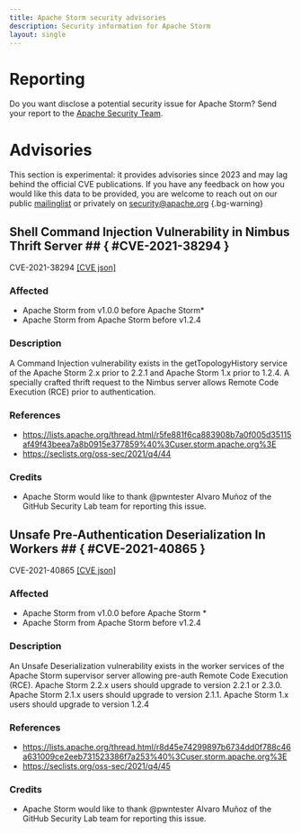 ```yaml
---
title: Apache Storm security advisories
description: Security information for Apache Storm
layout: single
---
```


# Reporting

Do you want disclose a potential security issue for Apache Storm? Send your report to the [Apache Security Team](mailto:security@apache.org).

# Advisories

This section is experimental: it provides advisories since 2023 and may lag behind the official CVE publications. If you have any feedback on how you would like this data to be provided, you are welcome to reach out on our public [mailinglist](/mailinglist) or privately on [security@apache.org](mailto:security@apache.org)
{.bg-warning}

## Shell Command Injection Vulnerability in Nimbus Thrift Server ## { #CVE-2021-38294 }

CVE-2021-38294 [\[CVE json\]](./CVE-2021-38294.cve.json)

### Affected

* Apache Storm from v1.0.0 before Apache Storm*
* Apache Storm from Apache Storm before v1.2.4


### Description

A Command Injection vulnerability exists in the getTopologyHistory service of the Apache Storm 2.x prior to 2.2.1 and Apache Storm 1.x prior to 1.2.4. A specially crafted thrift request to the Nimbus server allows Remote Code Execution (RCE) prior to authentication. 

### References
* https://lists.apache.org/thread.html/r5fe881f6ca883908b7a0f005d35115af49f43beea7a8b0915e377859%40%3Cuser.storm.apache.org%3E
* https://seclists.org/oss-sec/2021/q4/44


### Credits
* Apache Storm would like to thank @pwntester Alvaro Muñoz of the GitHub Security Lab team for reporting this issue.


## Unsafe Pre-Authentication Deserialization In Workers ## { #CVE-2021-40865 }

CVE-2021-40865 [\[CVE json\]](./CVE-2021-40865.cve.json)

### Affected

* Apache Storm from v1.0.0 before Apache Storm *
* Apache Storm from Apache Storm before v1.2.4


### Description

An Unsafe Deserialization vulnerability exists in the worker services of the Apache Storm supervisor server allowing pre-auth Remote Code Execution (RCE).  Apache Storm 2.2.x users should upgrade to version 2.2.1 or 2.3.0. Apache Storm 2.1.x users should upgrade to version 2.1.1. Apache Storm 1.x users should upgrade to version 1.2.4

### References
* https://lists.apache.org/thread.html/r8d45e74299897b6734dd0f788c46a631009ce2eeb731523386f7a253%40%3Cuser.storm.apache.org%3E
* https://seclists.org/oss-sec/2021/q4/45


### Credits
* Apache Storm would like to thank @pwntester Alvaro Muñoz of the GitHub Security Lab team for reporting this issue.

